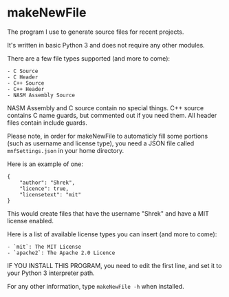 # makeNewFile
The program I use to generate source files for recent projects.

It's written in basic Python 3 and does not require any other modules.

There are a few file types supported (and more to come):

	- C Source
	- C Header
	- C++ Source
	- C++ Header
	- NASM Assembly Source

NASM Assembly and C source contain no special things.
C++ source contains C name guards, but commented out if you need them.
All header files contain include guards.

Please note, in order for makeNewFile to automaticly fill some portions (such as username and license type),
you need a JSON file called `mnfSettings.json` in your home directory.

Here is an example of one:

```
{
	"author": "Shrek",
	"licence": true,
	"licensetext": "mit"
}
```

This would create files that have the username "Shrek" and have a MIT license enabled.

Here is a list of available license types you can insert (and more to come):

	- `mit`: The MIT License
	- `apache2`: The Apache 2.0 Licence

IF YOU INSTALL THIS PROGRAM, you need to edit the first line, and set it to your Python 3 interpreter path.

For any other information, type `makeNewFile -h` when installed.
